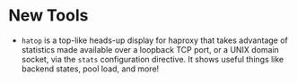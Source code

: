# New Tools

- `hatop` is a top-like heads-up display for haproxy
  that takes advantage of statistics made available over
  a loopback TCP port, or a UNIX domain socket, via the
  `stats` configuration directive.  It shows useful things like
  backend states, pool load, and more!
